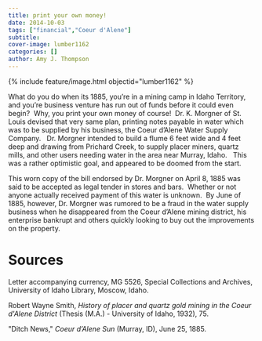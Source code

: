 ```yaml
---
title: print your own money!
date: 2014-10-03
tags: ["financial","Coeur d'Alene"]
subtitle: 
cover-image: lumber1162
categories: []
author: Amy J. Thompson
---
```


{% include feature/image.html objectid="lumber1162" %}

What do you do when its 1885, you’re in a mining camp in Idaho Territory, and you’re business venture has run out of funds before it could even begin?  Why, you print your own money of course!  Dr. K. Morgner of St. Louis devised that very same plan, printing notes payable in water which was to be supplied by his business, the Coeur d’Alene Water Supply Company.   Dr. Morgner intended to build a flume 6 feet wide and 4 feet deep and drawing from Prichard Creek, to supply placer miners, quartz mills, and other users needing water in the area near Murray, Idaho.   This was a rather optimistic goal, and appeared to be doomed from the start.

This worn copy of the bill endorsed by Dr. Morgner on April 8, 1885 was said to be accepted as legal tender in stores and bars.  Whether or not anyone actually received payment of this water is unknown.  By June of 1885, however, Dr. Morgner was rumored to be a fraud in the water supply business when he disappeared from the Coeur d’Alene mining district, his enterprise bankrupt and others quickly looking to buy out the improvements on the property.

# Sources

Letter accompanying currency, MG 5526, Special Collections and Archives, University of Idaho Library, Moscow, Idaho.

Robert Wayne Smith, *History of placer and quartz gold mining in the Coeur d'Alene District* (Thesis (M.A.) - University of Idaho, 1932), 75.

"Ditch News," *Coeur d’Alene Sun* (Murray, ID), June 25, 1885.
